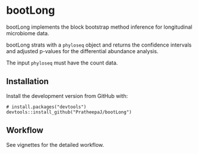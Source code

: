 # bootLong

bootLong implements the block bootstrap method inference for longitudinal microbiome data.

bootLong strats with a `phyloseq` object and returns the confidence intervals and adjusted p-values for the differential abundance analysis. 

The input `phyloseq` must have the count data. 


##  Installation

Install the development version from GitHub with:
```{r}
# install.packages("devtools")
devtools::install_github("PratheepaJ/bootLong")
```

## Workflow
See vignettes for the detailed workflow.
